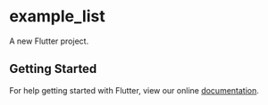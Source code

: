 # example_list

A new Flutter project.

## Getting Started

For help getting started with Flutter, view our online
[documentation](https://flutter.io/).
